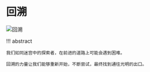 # 回溯

![回溯](https://gitee.com/taoweitao/hello-algo/raw/dev/docs/assets/covers/chapter_backtracking.jpg)

!!! abstract

    我们如同迷宫中的探索者，在前进的道路上可能会遇到困难。
    
    回溯的力量让我们能够重新开始，不断尝试，最终找到通往光明的出口。
